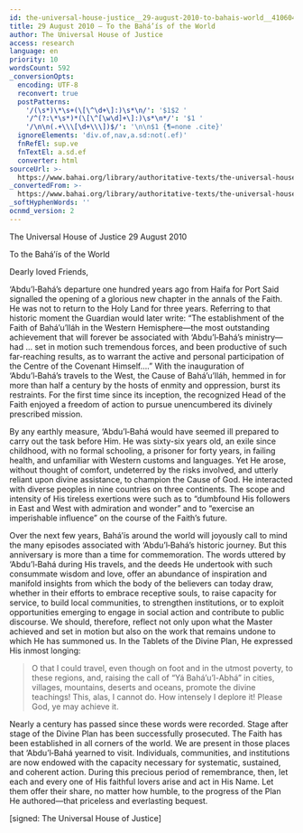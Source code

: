 ```yaml
---
id: the-universal-house-justice__29-august-2010-to-bahais-world__4106045889__en
title: 29 August 2010 – To the Bahá’ís of the World
author: The Universal House of Justice
access: research
language: en
priority: 10
wordsCount: 592
_conversionOpts:
  encoding: UTF-8
  reconvert: true
  postPatterns:
    '/(\s*)\*\s+(\[\^\d+\]:)\s*\n/': '$1$2 '
    '/^(?:\*\s*)*(\[\^[\w\d]+\]:)\s*\n*/': '$1 '
    '/\n\n(.+\\\[\d+\\\])$/': '\n\n$1 {¶=none .cite}'
  ignoreElements: 'div.of,nav,a.sd:not(.ef)'
  fnRefEl: sup.ve
  fnTextEl: a.sd.ef
  converter: html
sourceUrl: >-
  https://www.bahai.org/library/authoritative-texts/the-universal-house-of-justice/messages/20100829_001/20100829_001.xhtml
_convertedFrom: >-
  https://www.bahai.org/library/authoritative-texts/the-universal-house-of-justice/messages/20100829_001/20100829_001.xhtml
_softHyphenWords: ''
ocnmd_version: 2
---
```

The Universal House of Justice
29 August 2010

To the Bahá’ís of the World

Dearly loved Friends,

‘Abdu’l‑Bahá’s departure one hundred years ago from Haifa for Port Said signalled the opening of a glorious new chapter in the annals of the Faith. He was not to return to the Holy Land for three years. Referring to that historic moment the Guardian would later write: “The establishment of the Faith of Bahá’u’lláh in the Western Hemisphere—the most outstanding achievement that will forever be associated with ‘Abdu’l‑Bahá’s ministry—had … set in motion such tremendous forces, and been productive of such far-reaching results, as to warrant the active and personal participation of the Centre of the Covenant Himself….” With the inauguration of ‘Abdu’l‑Bahá’s travels to the West, the Cause of Bahá’u’lláh, hemmed in for more than half a century by the hosts of enmity and oppression, burst its restraints. For the first time since its inception, the recognized Head of the Faith enjoyed a freedom of action to pursue unencumbered its divinely prescribed mission.

By any earthly measure, ‘Abdu’l‑Bahá would have seemed ill prepared to carry out the task before Him. He was sixty-six years old, an exile since childhood, with no formal schooling, a prisoner for forty years, in failing health, and unfamiliar with Western customs and languages. Yet He arose, without thought of comfort, undeterred by the risks involved, and utterly reliant upon divine assistance, to champion the Cause of God. He interacted with diverse peoples in nine countries on three continents. The scope and intensity of His tireless exertions were such as to “dumbfound His followers in East and West with admiration and wonder” and to “exercise an imperishable influence” on the course of the Faith’s future.

Over the next few years, Bahá’ís around the world will joyously call to mind the many episodes associated with ‘Abdu’l‑Bahá’s historic journey. But this anniversary is more than a time for commemoration. The words uttered by ‘Abdu’l‑Bahá during His travels, and the deeds He undertook with such consummate wisdom and love, offer an abundance of inspiration and manifold insights from which the body of the believers can today draw, whether in their efforts to embrace receptive souls, to raise capacity for service, to build local communities, to strengthen institutions, or to exploit opportunities emerging to engage in social action and contribute to public discourse. We should, therefore, reflect not only upon what the Master achieved and set in motion but also on the work that remains undone to which He has summoned us. In the Tablets of the Divine Plan, He expressed His inmost longing:

> O that I could travel, even though on foot and in the utmost poverty, to these regions, and, raising the call of “Yá Bahá’u’l-Abhá” in cities, villages, mountains, deserts and oceans, promote the divine teachings! This, alas, I cannot do. How intensely I deplore it! Please God, ye may achieve it.

Nearly a century has passed since these words were recorded. Stage after stage of the Divine Plan has been successfully prosecuted. The Faith has been established in all corners of the world. We are present in those places that ‘Abdu’l‑Bahá yearned to visit. Individuals, communities, and institutions are now endowed with the capacity necessary for systematic, sustained, and coherent action. During this precious period of remembrance, then, let each and every one of His faithful lovers arise and act in His Name. Let them offer their share, no matter how humble, to the progress of the Plan He authored—that priceless and everlasting bequest.

\[signed: The Universal House of Justice\]
